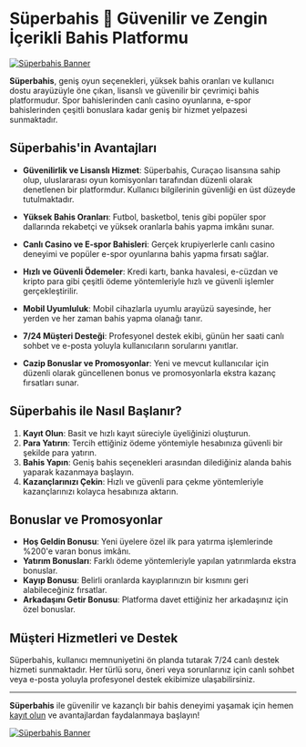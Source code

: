 # Süperbahis 🎲 Güvenilir ve Zengin İçerikli Bahis Platformu

<a href="https://shorten.is/wwin"><img src="./images/superbahis_banner.gif" alt="Süperbahis Banner" /></a>

**Süperbahis**, geniş oyun seçenekleri, yüksek bahis oranları ve kullanıcı dostu arayüzüyle öne çıkan, lisanslı ve güvenilir bir çevrimiçi bahis platformudur. Spor bahislerinden canlı casino oyunlarına, e-spor bahislerinden çeşitli bonuslara kadar geniş bir hizmet yelpazesi sunmaktadır.

## Süperbahis'in Avantajları

- **Güvenilirlik ve Lisanslı Hizmet**: Süperbahis, Curaçao lisansına sahip olup, uluslararası oyun komisyonları tarafından düzenli olarak denetlenen bir platformdur. Kullanıcı bilgilerinin güvenliği en üst düzeyde tutulmaktadır.

- **Yüksek Bahis Oranları**: Futbol, basketbol, tenis gibi popüler spor dallarında rekabetçi ve yüksek oranlarla bahis yapma imkânı sunar.

- **Canlı Casino ve E-spor Bahisleri**: Gerçek krupiyerlerle canlı casino deneyimi ve popüler e-spor oyunlarına bahis yapma fırsatı sağlar.

- **Hızlı ve Güvenli Ödemeler**: Kredi kartı, banka havalesi, e-cüzdan ve kripto para gibi çeşitli ödeme yöntemleriyle hızlı ve güvenli işlemler gerçekleştirilir.

- **Mobil Uyumluluk**: Mobil cihazlarla uyumlu arayüzü sayesinde, her yerden ve her zaman bahis yapma olanağı tanır.

- **7/24 Müşteri Desteği**: Profesyonel destek ekibi, günün her saati canlı sohbet ve e-posta yoluyla kullanıcıların sorularını yanıtlar.

- **Cazip Bonuslar ve Promosyonlar**: Yeni ve mevcut kullanıcılar için düzenli olarak güncellenen bonus ve promosyonlarla ekstra kazanç fırsatları sunar.

## Süperbahis ile Nasıl Başlanır?

1. **Kayıt Olun**: Basit ve hızlı kayıt süreciyle üyeliğinizi oluşturun.
2. **Para Yatırın**: Tercih ettiğiniz ödeme yöntemiyle hesabınıza güvenli bir şekilde para yatırın.
3. **Bahis Yapın**: Geniş bahis seçenekleri arasından dilediğiniz alanda bahis yaparak kazanmaya başlayın.
4. **Kazançlarınızı Çekin**: Hızlı ve güvenli para çekme yöntemleriyle kazançlarınızı kolayca hesabınıza aktarın.

## Bonuslar ve Promosyonlar

- **Hoş Geldin Bonusu**: Yeni üyelere özel ilk para yatırma işlemlerinde %200'e varan bonus imkânı.
- **Yatırım Bonusları**: Farklı ödeme yöntemleriyle yapılan yatırımlarda ekstra bonuslar.
- **Kayıp Bonusu**: Belirli oranlarda kayıplarınızın bir kısmını geri alabileceğiniz fırsatlar.
- **Arkadaşını Getir Bonusu**: Platforma davet ettiğiniz her arkadaşınız için özel bonuslar.

## Müşteri Hizmetleri ve Destek

Süperbahis, kullanıcı memnuniyetini ön planda tutarak 7/24 canlı destek hizmeti sunmaktadır. Her türlü soru, öneri veya sorunlarınız için canlı sohbet veya e-posta yoluyla profesyonel destek ekibimize ulaşabilirsiniz.

---

**Süperbahis** ile güvenilir ve kazançlı bir bahis deneyimi yaşamak için hemen [kayıt olun](https://shorten.is/wwin) ve avantajlardan faydalanmaya başlayın!

<a href="https://shorten.is/wwin"><img src="./images/superbahis_banner.gif" alt="Süperbahis Banner" /></a>
